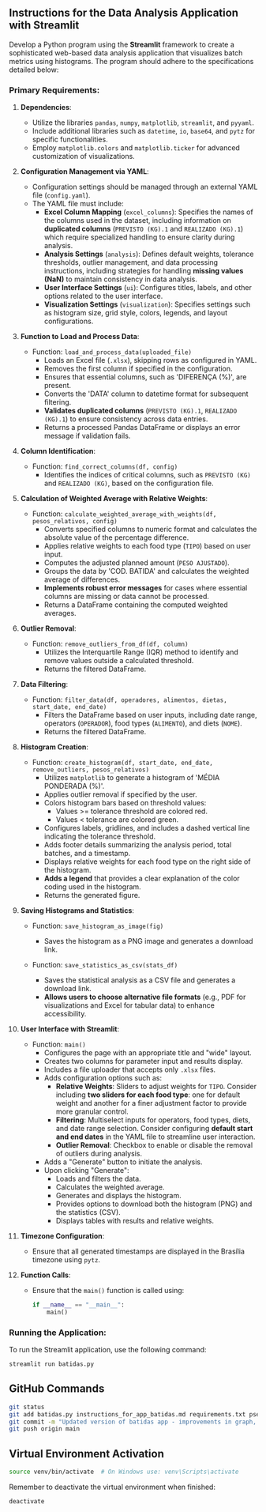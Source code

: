 ## Instructions for the Data Analysis Application with Streamlit

Develop a Python program using the **Streamlit** framework to create a sophisticated web-based data analysis application that visualizes batch metrics using histograms. The program should adhere to the specifications detailed below:

### **Primary Requirements**:

1. **Dependencies**:

   - Utilize the libraries `pandas`, `numpy`, `matplotlib`, `streamlit`, and `pyyaml`.
   - Include additional libraries such as `datetime`, `io`, `base64`, and `pytz` for specific functionalities.
   - Employ `matplotlib.colors` and `matplotlib.ticker` for advanced customization of visualizations.

2. **Configuration Management via YAML**:

   - Configuration settings should be managed through an external YAML file (`config.yaml`).
   - The YAML file must include:
     - **Excel Column Mapping** (`excel_columns`): Specifies the names of the columns used in the dataset, including information on **duplicated columns** (`PREVISTO (KG).1` and `REALIZADO (KG).1`) which require specialized handling to ensure clarity during analysis.
     - **Analysis Settings** (`analysis`): Defines default weights, tolerance thresholds, outlier management, and data processing instructions, including strategies for handling **missing values (NaN)** to maintain consistency in data analysis.
     - **User Interface Settings** (`ui`): Configures titles, labels, and other options related to the user interface.
     - **Visualization Settings** (`visualization`): Specifies settings such as histogram size, grid style, colors, legends, and layout configurations.

3. **Function to Load and Process Data**:

   - Function: `load_and_process_data(uploaded_file)`
     - Loads an Excel file (`.xlsx`), skipping rows as configured in YAML.
     - Removes the first column if specified in the configuration.
     - Ensures that essential columns, such as 'DIFERENÇA (%)', are present.
     - Converts the 'DATA' column to datetime format for subsequent filtering.
     - **Validates duplicated columns** (`PREVISTO (KG).1`, `REALIZADO (KG).1`) to ensure consistency across data entries.
     - Returns a processed Pandas DataFrame or displays an error message if validation fails.

4. **Column Identification**:

   - Function: `find_correct_columns(df, config)`
     - Identifies the indices of critical columns, such as `PREVISTO (KG)` and `REALIZADO (KG)`, based on the configuration file.

5. **Calculation of Weighted Average with Relative Weights**:

   - Function: `calculate_weighted_average_with_weights(df, pesos_relativos, config)`
     - Converts specified columns to numeric format and calculates the absolute value of the percentage difference.
     - Applies relative weights to each food type (`TIPO`) based on user input.
     - Computes the adjusted planned amount (`PESO AJUSTADO`).
     - Groups the data by 'COD. BATIDA' and calculates the weighted average of differences.
     - **Implements robust error messages** for cases where essential columns are missing or data cannot be processed.
     - Returns a DataFrame containing the computed weighted averages.

6. **Outlier Removal**:

   - Function: `remove_outliers_from_df(df, column)`
     - Utilizes the Interquartile Range (IQR) method to identify and remove values outside a calculated threshold.
     - Returns the filtered DataFrame.

7. **Data Filtering**:

   - Function: `filter_data(df, operadores, alimentos, dietas, start_date, end_date)`
     - Filters the DataFrame based on user inputs, including date range, operators (`OPERADOR`), food types (`ALIMENTO`), and diets (`NOME`).
     - Returns the filtered DataFrame.

8. **Histogram Creation**:

   - Function: `create_histogram(df, start_date, end_date, remove_outliers, pesos_relativos)`
     - Utilizes `matplotlib` to generate a histogram of 'MÉDIA PONDERADA (%)'.
     - Applies outlier removal if specified by the user.
     - Colors histogram bars based on threshold values:
       - Values >= tolerance threshold are colored red.
       - Values < tolerance are colored green.
     - Configures labels, gridlines, and includes a dashed vertical line indicating the tolerance threshold.
     - Adds footer details summarizing the analysis period, total batches, and a timestamp.
     - Displays relative weights for each food type on the right side of the histogram.
     - **Adds a legend** that provides a clear explanation of the color coding used in the histogram.
     - Returns the generated figure.

9. **Saving Histograms and Statistics**:

   - Function: `save_histogram_as_image(fig)`
     - Saves the histogram as a PNG image and generates a download link.

   - Function: `save_statistics_as_csv(stats_df)`
     - Saves the statistical analysis as a CSV file and generates a download link.
     - **Allows users to choose alternative file formats** (e.g., PDF for visualizations and Excel for tabular data) to enhance accessibility.

10. **User Interface with Streamlit**:

    - Function: `main()`
      - Configures the page with an appropriate title and "wide" layout.
      - Creates two columns for parameter input and results display.
      - Includes a file uploader that accepts only `.xlsx` files.
      - Adds configuration options such as:
        - **Relative Weights**: Sliders to adjust weights for `TIPO`. Consider including **two sliders for each food type**: one for default weight and another for a finer adjustment factor to provide more granular control.
        - **Filtering**: Multiselect inputs for operators, food types, diets, and date range selection. Consider configuring **default start and end dates** in the YAML file to streamline user interaction.
        - **Outlier Removal**: Checkbox to enable or disable the removal of outliers during analysis.
      - Adds a "Generate" button to initiate the analysis.
      - Upon clicking "Generate":
        - Loads and filters the data.
        - Calculates the weighted average.
        - Generates and displays the histogram.
        - Provides options to download both the histogram (PNG) and the statistics (CSV).
        - Displays tables with results and relative weights.

11. **Timezone Configuration**:

    - Ensure that all generated timestamps are displayed in the Brasília timezone using `pytz`.

12. **Function Calls**:

    - Ensure that the `main()` function is called using:
      ```python
      if __name__ == "__main__":
          main()
      ```

### **Running the Application**:

To run the Streamlit application, use the following command:

```bash
streamlit run batidas.py
```

## GitHub Commands

```bash
git status
git add batidas.py instructions_for_app_batidas.md requirements.txt pseudocode.md config.yaml requirements.md formula_calculo.tex
git commit -m "Updated version of batidas app - improvements in graph, statistics table and in config.yaml"
git push origin main
```

## Virtual Environment Activation

```bash
source venv/bin/activate  # On Windows use: venv\Scripts\activate
```

Remember to deactivate the virtual environment when finished:

```bash
deactivate
```